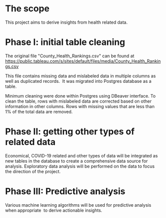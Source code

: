 # The scope

This project aims to derive insights from health related data. 

# Phase I: initial table cleaning

The original file "County_Health_Rankings.csv" can be found at https://public.tableau.com/s/sites/default/files/media/County_Health_Rankings.csv

This file contains missing data and mislabeled data in multiple columns as well as duplicated records.  It was migrated into Postgres database as a table. 

Minimum cleaning were done within Postgres using DBeaver interface.  To clean the table, rows with mislabeled data are corrected based on other information in other columns.  Rows with missing values that are less than 1% of the total data are removed.  

# Phase II: getting other types of related data

Economical, COVID-19 related and other types of data will be integrated as new tables in the database to create a comprehensive data source for analysis.  Exploratory data analysis will be performed on the data to focus the direction of the project.

# Phase III: Predictive analysis

Various machine learning algorithms will be used for predictive analysis when appropriate  to derive actionable insights.
